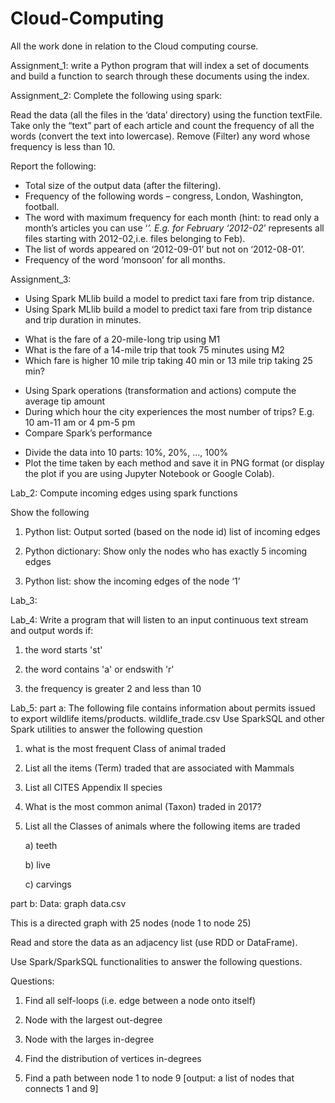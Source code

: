 # Cloud-Computing
All the work done in relation to the Cloud computing course.

Assignment_1:
write a Python program that will index a set of documents and build a function to search through these documents using the index.

Assignment_2: 
Complete the following using spark:

Read the data (all the files in the ‘data’ directory) using the function textFile.
Take only the “text” part of each article and count the frequency of all the words (convert the text into lowercase).
Remove (Filter) any word whose frequency is less than 10.

Report the following:
- Total size of the output data (after the filtering). 
- Frequency of the following words – congress, London, Washington, football.
- The word with maximum frequency for each month (hint: to read only a month’s articles you can use ‘*’. E.g. for February ‘2012-02*’ represents all files starting with 2012-02,i.e. files belonging to Feb).
- The list of words appeared on ‘2012-09-01’ but not on ‘2012-08-01’.
- Frequency of the word ‘monsoon’ for all months.

Assignment_3:
- Using Spark MLlib build a model to predict taxi fare from trip distance.
- Using Spark MLlib build a model to predict taxi fare from trip distance and trip duration in minutes.
* What is the fare of a 20-mile-long trip using M1
* What is the fare of a 14-mile trip that took 75 minutes using M2
* Which fare is higher 10 mile trip taking 40 min or 13 mile trip taking 25 min?
- Using Spark operations (transformation and actions) compute the average tip amount
- During which hour the city experiences the most number of trips? E.g. 10 am-11 am or 4 pm-5 pm
- Compare Spark’s performance
* Divide the data into 10 parts: 10%, 20%, …, 100%
* Plot the time taken by each method and save it in PNG format (or display the plot if you are using Jupyter Notebook or Google Colab).

  
Lab_2:
Compute incoming edges using spark functions

Show the following

1. Python list: Output sorted (based on the node id) list of incoming edges

2. Python dictionary: Show only the nodes who has exactly 5 incoming edges

3. Python list: show the incoming edges of the node ‘1’

Lab_3:

Lab_4:
Write a program that will listen to an input continuous text stream and output words if:

1. the word starts 'st'

2. the word contains 'a' or endswith 'r'

3. the frequency is greater 2 and less than 10

Lab_5:
part a:
The following file contains information about permits issued to export wildlife items/products.
wildlife_trade.csv
Use SparkSQL and other Spark utilities to answer the following question

1. what is the most frequent Class of animal traded

2. List all the items (Term) traded that are associated with Mammals

3. List all CITES Appendix II species

4. What is the most common animal (Taxon) traded in 2017?

5. List all the Classes of animals where the following items are traded

   a) teeth

   b) live

   c) carvings

part b:
Data: graph data.csv

This is a directed graph with 25 nodes (node 1 to node 25)

Read and store the data as an adjacency list (use RDD or DataFrame).

Use Spark/SparkSQL functionalities to answer the following questions.

Questions:

1. Find all self-loops (i.e. edge between a node onto itself)

2. Node with the largest out-degree

3. Node with the larges in-degree

4. Find the distribution of vertices in-degrees

5. Find a path between node 1 to node 9 [output: a list of nodes that connects 1 and 9]
